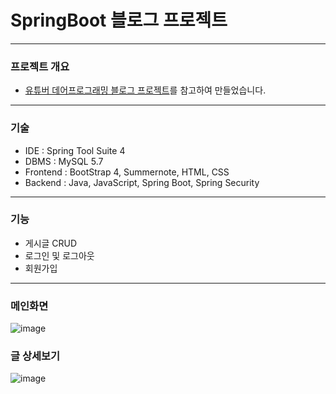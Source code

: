 # SpringBoot 블로그 프로젝트
---
### 프로젝트 개요
* [유튜버 데어프로그래밍 블로그 프로젝트](https://www.youtube.com/watch?v=6bhF5o4gAOs&list=PL93mKxaRDidECgjOBjPgI3Dyo8ka6Ilqm)를 참고하여 만들었습니다.
---
### 기술
* IDE : Spring Tool Suite 4
* DBMS : MySQL 5.7
* Frontend : BootStrap 4, Summernote, HTML, CSS
* Backend : Java, JavaScript, Spring Boot, Spring Security
---
### 기능
* 게시글 CRUD
* 로그인 및 로그아웃
* 회원가입
---
### 메인화면
![image](https://user-images.githubusercontent.com/76156034/107854059-c53ba880-6e5c-11eb-9488-e83e3e378114.png)

### 글 상세보기
![image](https://user-images.githubusercontent.com/76156034/107854095-07fd8080-6e5d-11eb-9886-45f456be272e.png)


